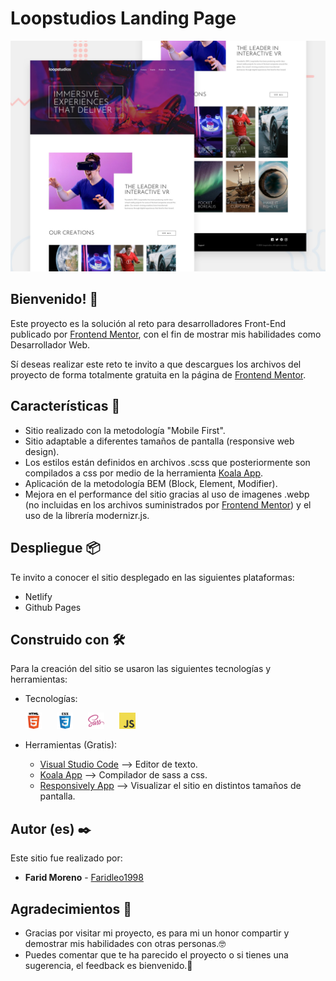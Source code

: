 # Loopstudios Landing Page
![Design preview for the Loopstudios landing page coding challenge](./design/desktop-preview.jpg)

## Bienvenido! 👋

Este proyecto es la solución al reto para desarrolladores Front-End publicado por [Frontend Mentor](https://www.frontendmentor.io), con el fin de mostrar mis habilidades como Desarrollador Web.

Sí deseas realizar este reto te invito a que descargues los archivos del proyecto de forma totalmente gratuita en la página de [Frontend Mentor](https://www.frontendmentor.io).

## Características 📄

- Sitio realizado con la metodología "Mobile First".
- Sitio adaptable a diferentes tamaños de pantalla (responsive web design).
- Los estilos están definidos en archivos .scss que posteriormente son compilados a css por medio de la herramienta [Koala App](http://koala-app.com/).
- Aplicación de la metodología BEM (Block, Element, Modifier).
- Mejora en el performance del sitio gracias al uso de imagenes .webp (no incluidas en los archivos suministrados por [Frontend Mentor](https://www.frontendmentor.io)) y el uso de la librería modernizr.js.

## Despliegue 📦

Te invito a conocer el sitio desplegado en las siguientes plataformas:

- Netlify <!-- colocar url del sitio desplegado -->
- Github Pages <!-- colocar url del sitio desplegado -->

## Construido con 🛠️

Para la creación del sitio se usaron las siguientes tecnologías y herramientas:

- Tecnologías:

    <img vertical-align="left" alt="HTML5" title="HTML5" width="26px" src="https://raw.githubusercontent.com/github/explore/80688e429a7d4ef2fca1e82350fe8e3517d3494d/topics/html/html.png" style="max-width:100%;">
    <img vertical-align="left" alt="HTML5" title="CSS3" width="26px" style="margin-left:20px" src="https://raw.githubusercontent.com/github/explore/80688e429a7d4ef2fca1e82350fe8e3517d3494d/topics/css/css.png" style="max-width:100%;">
    <img vertical-align="left" alt="HTML5" title="SASS" width="26px" style="margin-left:20px" src="https://raw.githubusercontent.com/github/explore/80688e429a7d4ef2fca1e82350fe8e3517d3494d/topics/sass/sass.png" style="max-width:100%;">
    <img vertical-align="left" alt="HTML5" title="JavaScript" width="26px" style="margin-left:20px" src="https://raw.githubusercontent.com/github/explore/80688e429a7d4ef2fca1e82350fe8e3517d3494d/topics/javascript/javascript.png" style="max-width:100%;">

- Herramientas (Gratis):
    - [Visual Studio Code](https://code.visualstudio.com/) --> Editor de texto.
    - [Koala App](http://koala-app.com/) --> Compilador de sass a css.
    - [Responsively App](https://responsively.app/) --> Visualizar el sitio en distintos tamaños de pantalla.
    <!-- Página para convertir jpg a webp -->

## Autor (es) ✒️

Este sitio fue realizado por:

* **Farid Moreno** - [Faridleo1998](https://github.com/Faridleo1998)


<!-- También puedes mirar la lista de todos los [contribuyentes](https://github.com/your/project/contributors) quíenes han participado en este proyecto. 
 -->

## Agradecimientos 🎁

* Gracias por visitar mi proyecto, es para mi un honor compartir y demostrar mis habilidades con otras personas.🤓
* Puedes comentar que te ha parecido el proyecto o si tienes una sugerencia, el feedback es bienvenido.📢
<!-- * Invita una cerveza 🍺 o un café ☕ a alguien del equipo. 
* etc. -->
